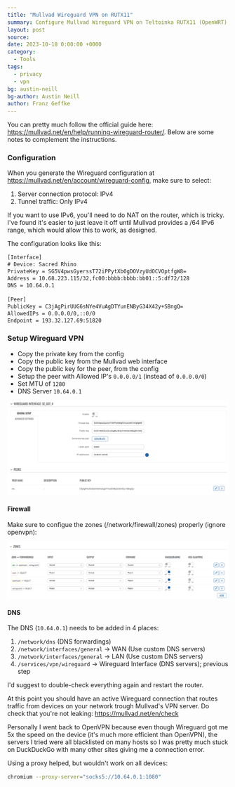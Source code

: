 ```yaml
---
title: "Mullvad Wireguard VPN on RUTX11"
summary: Configure Mullvad Wireguard VPN on Teltoinka RUTX11 (OpenWRT)
layout: post
source:
date: 2023-10-18 0:00:00 +0000
category:
  - Tools
tags:
  - privacy
  - vpn
bg: austin-neill
bg-author: Austin Neill
author: Franz Geffke
---
```


You can pretty much follow the official guide here: https://mullvad.net/en/help/running-wireguard-router/. Below are some notes to complement the instructions.

### Configuration

When you generate the Wireguard configuration at https://mullvad.net/en/account/wireguard-config, make sure to select:

1. Server connection protocol: IPv4
2. Tunnel traffic: Only IPv4

If you want to use IPv6, you'll need to do NAT on the router, which is tricky. I've found it's easier to just leave it off until Mullvad provides a /64 IPv6 range, which would allow this to work, as designed.

The configuration looks like this:

```
[Interface]
# Device: Sacred Rhino
PrivateKey = SG5V4pwsGyerssT72iPPytXb0gDOVzyUdOCVOptfgW8=
Address = 10.68.223.115/32,fc00:bbbb:bbbb:bb01::5:df72/128
DNS = 10.64.0.1

[Peer]
PublicKey = C3jAgPirUUG6sNYe4VuAgDTYunENByG34X42y+SBngQ=
AllowedIPs = 0.0.0.0/0,::0/0
Endpoint = 193.32.127.69:51820
```

### Setup Wireguard VPN

- Copy the private key from the config
- Copy the public key from the Mullvad web interface
- Copy the public key for the peer, from the config
- Setup the peer with Allowed IP's `0.0.0.0/1` (instead of `0.0.0.0/0`)
- Set MTU of `1280`
- DNS Server `10.64.0.1`

<img src="/assets/images/gist/mullvad-wireguard-vpn-on-rutx11-interface.png">

#### Firewall

Make sure to configue the zones (/network/firewall/zones) properly (ignore openvpn):

<img src="/assets/images/gist/mullvad-wireguard-vpn-on-rutx11-firewall.png">

#### DNS

The DNS (`10.64.0.1`) needs to be added in 4 places:

1. `/network/dns` (DNS forwardings)
2. `/network/interfaces/general` -> WAN (Use custom DNS servers)
3. `/network/interfaces/general` -> LAN (Use custom DNS servers)
4. `/services/vpn/wireguard` -> Wireguard Interface (DNS servers); previous step

I'd suggest to double-check everything again and restart the router.

At this point you should have an active Wireguard connection that routes traffic from devices on your network trough Mullvad's VPN server. Do check that you're not leaking: https://mullvad.net/en/check

Personally I went back to OpenVPN because even though Wireguard got me 5x the speed on the device (it's much more efficient than OpenVPN), the servers I tried were all blacklisted on many hosts so I was pretty much stuck on DuckDuckGo with many other sites giving me a connection error.

Using a proxy helped, but wouldn't work on all devices:

```bash
chromium --proxy-server="socks5://10.64.0.1:1080"
```
